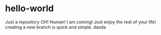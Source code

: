 # hello-world
Just a repository
OH!
Human!
I am coming!
Just enjoy the rest of your life!
creating a new branch is quick and simple.
dasda
